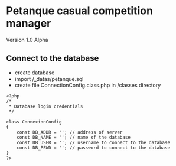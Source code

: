 # Petanque casual competition manager

Version 1.0 Alpha

## Connect to the database
- create database
- import /_datas/petanque.sql
- create file ConnectionConfig.class.php in /classes directory
```
<?php
/*
 * Database login credentials
 */

class ConnexionConfig
{
    const DB_ADDR = ''; // address of server
    const DB_NAME = ''; // name of the database
    const DB_USER = ''; // username to connect to the database
    const DB_PSWD = ''; // password to connect to the database
}
?>
```